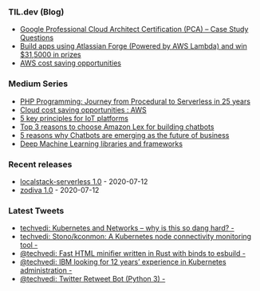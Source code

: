 

### TIL.dev (Blog)
<!-- blog starts -->
* [Google Professional Cloud Architect Certification (PCA) – Case Study Questions](https://abduljaleel.dev/2020/06/14/google-professional-cloud-architect-certification-pca/)
* [Build apps using Atlassian Forge (Powered by AWS Lambda) and win $31,5000 in prizes](https://abduljaleel.dev/2020/06/13/build-apps-using-atlassian-forge-powered-by-aws-lambda-and-win-315000-in-prizes/)
* [AWS cost saving opportunities](https://abduljaleel.dev/2020/06/11/cloud-cost-saving-opportunities-aws/)
<!-- blog ends -->


### Medium Series
<!-- tils starts -->
* [PHP Programming: Journey from Procedural to Serverless in 25 years](https://medium.com/@abduljaleelkavungal/php-programming-journey-from-procedural-to-serverless-in-25-years-cabbfbb09aa8?source=rss-e409f4b5ec81------2)
* [Cloud cost saving opportunities : AWS](https://medium.com/@abduljaleelkavungal/cloud-cost-saving-opportunities-aws-a1f070dd2370?source=rss-e409f4b5ec81------2)
* [5 key principles for IoT platforms](https://medium.com/i2sensys-official-blog/5-key-principles-for-iot-platforms-f49199eb7f3d?source=rss-e409f4b5ec81------2)
* [Top 3 reasons to choose Amazon Lex for building chatbots](https://medium.com/@abduljaleelkavungal/top-3-reasons-to-choose-amazon-lex-for-building-chatbots-4939b5b8ba3d?source=rss-e409f4b5ec81------2)
* [5 reasons why Chatbots are emerging as the future of business](https://medium.com/@abduljaleelkavungal/5-reasons-why-chatbots-are-emerging-as-the-future-of-business-b45e679a6510?source=rss-e409f4b5ec81------2)
* [Deep Machine Learning libraries and frameworks](https://medium.com/@abduljaleelkavungal/deep-machine-learning-libraries-and-frameworks-5fdf2bb6bfbe?source=rss-e409f4b5ec81------2)
<!-- tils ends -->

### Recent releases
<!-- recent_releases starts -->
* [localstack-serverless 1.0](https://github.com/abduljaleel/localstack-serverless/releases/tag/1.0) - 2020-07-12
* [zodiva 1.0](https://github.com/abduljaleel/zodiva/releases/tag/1.0) - 2020-07-12
<!-- recent_releases ends -->

### Latest Tweets
<!-- tweets starts -->
* [techvedi: Kubernetes and Networks – why is this so dang hard? -](itter.com/techvedi/status/1282286104142467073)
* [techvedi: Stono/kconmon: A Kubernetes node connectivity monitoring tool -](itter.com/techvedi/status/1282286104108863489)
* [@techvedi: Fast HTML minifier written in Rust with binds to esbuild -](itter.com/techvedi/status/1282278550830116870)
* [@techvedi: IBM looking for 12 years’ experience in Kubernetes administration -](itter.com/techvedi/status/1282278550687473664)
* [@techvedi: Twitter Retweet Bot (Python 3) -](itter.com/techvedi/status/1282270987472367617)
<!-- tweets ends -->
